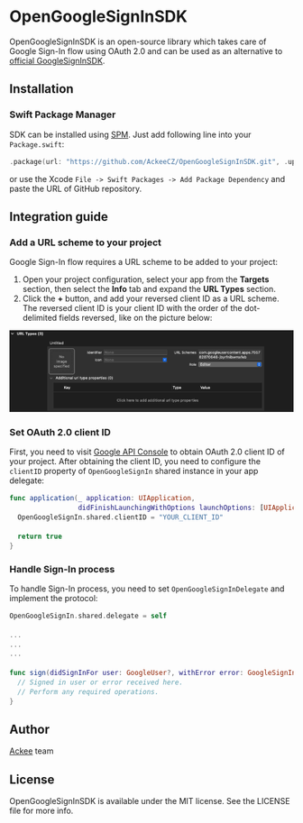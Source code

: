 # OpenGoogleSignInSDK

OpenGoogleSignInSDK is an open-source library which takes care of Google Sign-In flow using OAuth 2.0 and can be used as an alternative to [official GoogleSignInSDK](https://developers.google.com/identity/sign-in/ios/sdk).

## Installation

### Swift Package Manager

SDK can be installed using [SPM](https://github.com/apple/swift-package-manager). Just add following line into your `Package.swift`: 

```swift
.package(url: "https://github.com/AckeeCZ/OpenGoogleSignInSDK.git", .upToNextMajor(from: "1.0.0")),
```

or use the Xcode `File -> Swift Packages -> Add Package Dependency` and paste the URL of GitHub repository.

## Integration guide

### Add a URL scheme to your project

Google Sign-In flow requires a URL scheme to be added to your project:

1. Open your project configuration, select your app from the **Targets** section, then select the **Info** tab and expand the **URL Types** section.
2. Click the **+** button, and add your reversed client ID as a URL scheme. The reversed client ID is your client ID with the order of the dot-delimited fields reversed, like on the picture below:

![url-types|OpenGoogleSignInSDK](Resources/url-types.png)

### Set OAuth 2.0 client ID

First, you need to visit [Google API Console](https://console.developers.google.com/apis/credentials?project=_) to obtain OAuth 2.0 client ID of your project. After obtaining the client ID, you need to configure the `clientID` property of `OpenGoogleSignIn` shared instance in your app delegate:

```swift
func application(_ application: UIApplication,
                 didFinishLaunchingWithOptions launchOptions: [UIApplication.LaunchOptionsKey: Any]?) -> Bool {
  OpenGoogleSignIn.shared.clientID = "YOUR_CLIENT_ID"

  return true
}
```

### Handle Sign-In process

To handle Sign-In process, you need to set `OpenGoogleSignInDelegate` and implement the protocol:

```swift
OpenGoogleSignIn.shared.delegate = self

...
...
...

func sign(didSignInFor user: GoogleUser?, withError error: GoogleSignInError?) {
  // Signed in user or error received here.
  // Perform any required operations.
}
```

## Author

[Ackee](https://ackee.cz) team

## License

OpenGoogleSignInSDK is available under the MIT license. See the LICENSE file for more info.
